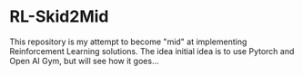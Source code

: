 # RL-Skid2Mid
This repository is my attempt to become "mid" at implementing Reinforcement Learning solutions. The idea initial idea is to use Pytorch and Open AI Gym, but will see how it goes...
